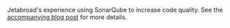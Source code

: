 Jetabroad's experience using SonarQube to increase code quality. See the [accompanying blog post](http://techblog.jetabroad.com/2016/06/increasing-code-quality-with-sonarqube.html) for more details.
